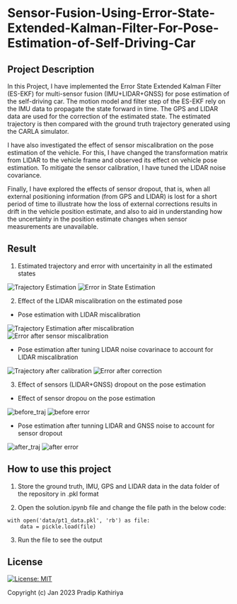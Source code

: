 # Sensor-Fusion-Using-Error-State-Extended-Kalman-Filter-For-Pose-Estimation-of-Self-Driving-Car

## Project Description

In this Project, I have implemented the Error State Extended Kalman Filter (ES-EKF) for multi-sensor fusion (IMU+LIDAR+GNSS) for pose estimation of the self-driving car. The motion model and filter step of the ES-EKF rely on the IMU data to propagate the state forward in time. The GPS and LIDAR data are used for the correction of the estimated state. The estimated trajectory is then compared with the ground truth trajectory generated using the CARLA simulator.

I have also investigated the effect of sensor miscalibration on the pose estimation of the vehicle. For this, I have changed the transformation matrix from LIDAR to the vehicle frame and observed its effect on vehicle pose estimation. To mitigate the sensor calibration, I have tuned the LIDAR noise covariance.

Finally, I have explored the effects of sensor dropout, that is, when all external positioning information (from GPS and LIDAR) is lost for a short period of time to illustrate how the loss of external corrections results in drift in the vehicle position estimate, and also to aid in understanding how the uncertainty in the position estimate changes when sensor measurements are unavailable.

## Result

1. Estimated trajectory and error with uncertainity in all the estimated states

![Trajectory Estimation](https://user-images.githubusercontent.com/90370308/214142271-4b211ed7-4fa1-4260-a92f-ea45464fcb90.png)        ![Error in State Estimation](https://user-images.githubusercontent.com/90370308/214142356-57f7de7e-25d8-4b3a-a708-14c0b19ada0c.png)

2. Effect of the LIDAR miscalibration on the estimated pose

- Pose estimation with LIDAR miscalibration

![Trajectory Estimation after miscalibration](https://user-images.githubusercontent.com/90370308/214143509-0b864519-15de-4911-b47b-6b42d1940d1b.png) ![Error after sensor miscalibration](https://user-images.githubusercontent.com/90370308/214143538-8601e48d-f79c-46e9-88d4-33b23ed509d8.png)

- Pose estimation after tuning LIDAR noise covarinace to account for LIDAR miscalibration

![Trajectory after calibration](https://user-images.githubusercontent.com/90370308/214143566-edc9a979-f875-4ceb-a5e2-2409e829d5a7.png) ![Error after correction](https://user-images.githubusercontent.com/90370308/214143607-5d10c152-0206-4169-bcdf-622b0e9a0271.png)

3. Effect of sensors (LIDAR+GNSS) dropout on the pose estimation
- Effect of sensor dropou on the pose estimation 

![before_traj](https://user-images.githubusercontent.com/90370308/214144542-d1a6dfa8-18a4-4b30-bad0-5d1c3b619abf.png) ![before error](https://user-images.githubusercontent.com/90370308/214144570-8be5fc21-d0c1-4bad-9c89-e0e40b1f7a9a.png)

- Pose estimation after tunning LIDAR and GNSS noise to account for sensor dropout

![after_traj](https://user-images.githubusercontent.com/90370308/214144582-36f680f4-cf4f-4cd7-9208-89fc25a6a731.png) ![after error](https://user-images.githubusercontent.com/90370308/214144598-ff66fa66-d10d-471b-ad7c-ca908d011a99.png)

## How to use this project
1. Store the ground truth, IMU, GPS and LIDAR data in the data folder of the repository in .pkl format

2. Open the solution.ipynb file and change the file path in the below code:

```
with open('data/pt1_data.pkl', 'rb') as file:
    data = pickle.load(file)
```
    
3. Run the file to see the output

## License

 [![License: MIT](https://img.shields.io/badge/License-MIT-yellow.svg)](https://opensource.org/licenses/MIT)

Copyright (c) Jan 2023 Pradip Kathiriya
